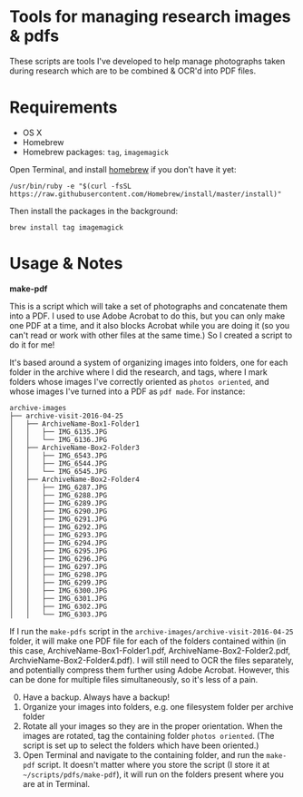# Tools for managing research images & pdfs

These scripts are tools I've developed to help manage photographs taken during research which are to be combined & OCR'd into PDF files.

# Requirements

 - OS X
 - Homebrew
 - Homebrew packages: `tag`, `imagemagick`

Open Terminal, and install [homebrew](http://brew.sh) if you don't have it yet:

	/usr/bin/ruby -e "$(curl -fsSL https://raw.githubusercontent.com/Homebrew/install/master/install)"

Then install the packages in the background:

	brew install tag imagemagick

# Usage & Notes

**make-pdf**

This is a script which will take a set of photographs and concatenate them into a PDF. I used to use Adobe Acrobat to do this, but you can only make one PDF at a time, and it also blocks Acrobat while you are doing it (so you can't read or work with other files at the same time.) So I created a script to do it for me!

It's based around a system of organizing images into folders, one for each folder in the archive where I did the research, and tags, where I mark folders whose images I've correctly oriented as `photos oriented`, and whose images I've turned into a PDF as `pdf made`. For instance:

	archive-images
	├── archive-visit-2016-04-25
	│   ├── ArchiveName-Box1-Folder1
	│   │   ├── IMG_6135.JPG
	│   │   └── IMG_6136.JPG
	│   ├── ArchiveName-Box2-Folder3
	│   │   ├── IMG_6543.JPG
	│   │   ├── IMG_6544.JPG
	│   │   └── IMG_6545.JPG
	│   ├── ArchiveName-Box2-Folder4
	│   │   ├── IMG_6287.JPG
	│   │   ├── IMG_6288.JPG
	│   │   ├── IMG_6289.JPG
	│   │   ├── IMG_6290.JPG
	│   │   ├── IMG_6291.JPG
	│   │   ├── IMG_6292.JPG
	│   │   ├── IMG_6293.JPG
	│   │   ├── IMG_6294.JPG
	│   │   ├── IMG_6295.JPG
	│   │   ├── IMG_6296.JPG
	│   │   ├── IMG_6297.JPG
	│   │   ├── IMG_6298.JPG
	│   │   ├── IMG_6299.JPG
	│   │   ├── IMG_6300.JPG
	│   │   ├── IMG_6301.JPG
	│   │   ├── IMG_6302.JPG
	│   │   └── IMG_6303.JPG

If I run the `make-pdfs` script in the `archive-images/archive-visit-2016-04-25` folder, it will make one PDF file for each of the folders contained within (in this case, ArchiveName-Box1-Folder1.pdf, ArchiveName-Box2-Folder2.pdf, ArchvieName-Box2-Folder4.pdf). I will still need to OCR the files separately, and potentially compress them further using Adobe Acrobat. However, this can be done for multiple files simultaneously, so it's less of a pain.

0. Have a backup. Always have a backup!
1. Organize your images into folders, e.g. one filesystem folder per archive folder
2. Rotate all your images so they are in the proper orientation. When the images are rotated, tag the containing folder `photos oriented`. (The script is set up to select the folders which have been oriented.)
3. Open Terminal and navigate to the containing folder, and run the `make-pdf` script. It doesn't matter where you store the script (I store it at `~/scripts/pdfs/make-pdf`), it will run on the folders present where you are at in Terminal.